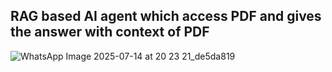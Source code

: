 ## RAG based AI agent which access PDF and gives the answer with context of PDF


![WhatsApp Image 2025-07-14 at 20 23 21_de5da819](https://github.com/user-attachments/assets/496d5114-9b0b-425b-884c-a816966e0226)

